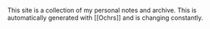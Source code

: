 This site is a collection of my personal notes and archive.  This is automatically generated with [[Ochrs]] and is changing constantly.